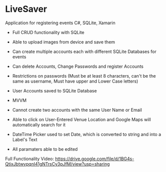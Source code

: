 # LiveSaver
Application for registering events C#, SQLite, Xamarin

- Full CRUD functionality with SQLite

- Able to upload images from device and save them

- Can create multiple accounts each with different SQLite Databases for events

- Can delete Accounts, Change Passwords and register Accounts

- Restrictions on passwords (Must be at least 8 characters, can't be the same as username, Must have upper and Lower Case letters)

- User Accounts saved to SQLite Database

- MVVM

- Cannot create two accounts with the same User Name or Email

- Able to click on User-Entered Venue Location and Google Maps will automatically search for it

- DateTime Picker used to set Date, which is converted to string and into a Label's Text

- All paramaters able to be edited

Full Functionality Video: https://drive.google.com/file/d/1BG4s-QtixJbtwvpqnI41gNTrsCy3pJfM/view?usp=sharing
